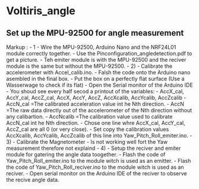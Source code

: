 # Voltiris_angle

## Set up the MPU-92500 for angle measurement
Markup : - 1
            - Wire the MPU-92500, Arduino Nano and the NRF24L01 module correctly together.
              - Use the Pinconfiguration_angledetection.pdf to get a picture.
              - Teh emiter module is with the MPU-92500 and the reciver module is the same but without the MPU-92500.
          - 2)
            - Calibrate the accelerometer with Accel_calib.ino.
              - Falsh the code onto the Arduino nano asembled in the final box.
              - Put the box on a perfectly flat surface (Use a Wasserwage to check if its flat)
              - Open the Serial monitor of the Arduino IDE
              - You shoud see every half secod a printout of the variables:
              - AccX_cal, AccY_cal, AccZ_cal, AccX, AccY, AccZ,   AccXcalib, AccYcalib, AccZcalib
              - AccN_cal  =The calibrated acceleration value int he Nth direction.
              - AccN      =The raw data directly out of the accelerometer of the Nth direction without any calibartion.
              - AccNcalib =The calibration value used to calibrate AccN_cal int he Nth direction.
              - Chose one line whre AccX_cal, AccY_cal, AccZ_cal are all 0 (or very close).
              - Set copy the calibration values AccXcalib, AccYcalib, AccZcalib of this line into Yaw_Pitch_Roll_emiter.ino.
          - 3)
            - Calibrate the Magnetometer
              - Is not working well fort the Yaw measurement therefore not explaind
          - 4)
            - Setup the reciver and emiter module for gatering the angle data toogether.
              - Flash the code of Yaw_Pitch_Roll_emiter.ino to the module witch is used as an emitter.
              - Flash the code of Yaw_Pitch_Roll_reciver.ino to the module witch is used as an reciver.
              - Open serial monitor on the Arduino IDE of the reciver to observe the recive angle data. 
  
